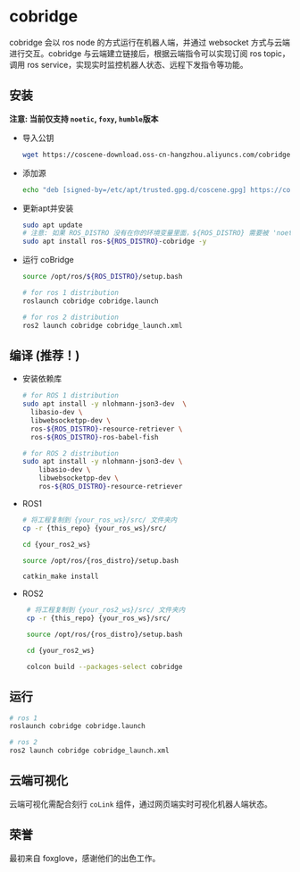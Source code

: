 # cobridge

cobridge 会以 ros node 的方式运行在机器人端，并通过 websocket 方式与云端进行交互。cobridge 与云端建立链接后，根据云端指令可以实现订阅 ros topic，调用 ros service，实现实时监控机器人状态、远程下发指令等功能。

## 安装

**注意: 当前仅支持 `noetic`, `foxy`, `humble`版本**

* 导入公钥

  ``` bash
  wget https://coscene-download.oss-cn-hangzhou.aliyuncs.com/cobridge/coscene.gpg && sudo gpg --dearmor -o /etc/apt/trusted.gpg.d/coscene.gpg coscene.gpg
  ```

* 添加源

  ``` bash
  echo "deb [signed-by=/etc/apt/trusted.gpg.d/coscene.gpg] https://coscene-download.oss-cn-hangzhou.aliyuncs.com/cobridge $(. /etc/os-release && echo $UBUNTU_CODENAME) main" | sudo tee /etc/apt/sources.list.d/cobridge.list
  ```

* 更新apt并安装

  ``` bash
  sudo apt update
  # 注意: 如果 ROS_DISTRO 没有在你的环境变量里面，${ROS_DISTRO} 需要被 'noetic', 'foxy' or 'humble' 替换
  sudo apt install ros-${ROS_DISTRO}-cobridge -y
  ```

* 运行 coBridge

  ``` bash
  source /opt/ros/${ROS_DISTRO}/setup.bash
  
  # for ros 1 distribution
  roslaunch cobridge cobridge.launch
  
  # for ros 2 distribution
  ros2 launch cobridge cobridge_launch.xml 
  ```


## 编译 (推荐！)

* 安装依赖库

  ``` bash
  # for ROS 1 distribution
  sudo apt install -y nlohmann-json3-dev  \
    libasio-dev \
    libwebsocketpp-dev \
    ros-${ROS_DISTRO}-resource-retriever \
    ros-${ROS_DISTRO}-ros-babel-fish
  
  # for ROS 2 distribution
  sudo apt install -y nlohmann-json3-dev \
      libasio-dev \
      libwebsocketpp-dev \
      ros-${ROS_DISTRO}-resource-retriever
  ```

* ROS1

  ``` bash 
  # 将工程复制到 {your_ros_ws}/src/ 文件夹内
  cp -r {this_repo} {your_ros_ws}/src/
  
  cd {your_ros2_ws} 
  
  source /opt/ros/{ros_distro}/setup.bash 
  
  catkin_make install
  ```


* ROS2

  ``` bash 
   # 将工程复制到 {your_ros2_ws}/src/ 文件夹内
   cp -r {this_repo} {your_ros_ws}/src/ 
  
   source /opt/ros/{ros_distro}/setup.bash
  
   cd {your_ros2_ws} 
  
   colcon build --packages-select cobridge
  ```

## 运行
  ``` bash
  # ros 1
  roslaunch cobridge cobridge.launch
  
  # ros 2
  ros2 launch cobridge cobridge_launch.xml 
  ```

## 云端可视化
云端可视化需配合刻行 `coLink` 组件，通过网页端实时可视化机器人端状态。

## 荣誉
最初来自 foxglove，感谢他们的出色工作。